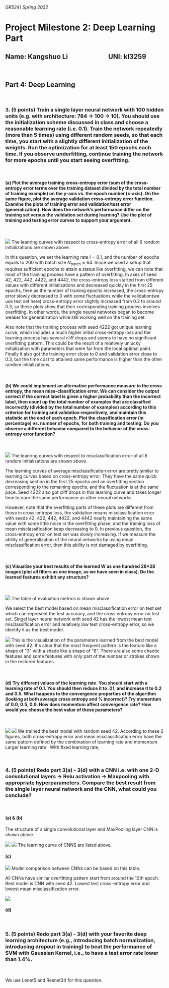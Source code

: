 ###### GR5241 Spring 2022
# **Project Milestone 2: Deep Learning Part**
## **Name: Kangshuo Li &ensp; &ensp; &ensp; &ensp; &ensp; &ensp; &ensp; &ensp; UNI: kl3259**

<br>

## **Part 4: Deep Learning**

<br>

### **3. (5 points) Train a single layer neural network with 100 hidden units (e.g. with architecture: 784 → 100 → 10). You should use the initialization scheme discussed in class and choose a reasonable learning rate (i.e. 0.1). Train the network repeatedly (more than 5 times) using different random seeds, so that each time, you start with a slightly different initialization of the weights. Run the optimization for at least 150 epochs each time. If you observe underfitting, continue training the network for more epochs until you start seeing overfitting.**
<br>

#### **(a)** Plot the average training cross-entropy error (sum of the cross-entropy error terms over the training dataset divided by the total number of training example) on the y-axis vs. the epoch number (x-axis). On the same figure, plot the average validation cross-entropy error function. Examine the plots of training error and validation/test error (generalization). How does the network’s performance differ on the training set versus the validation set during learning? Use the plot of training and testing error curves to support your argument.
<br>

![](./learning_curve_Cross_entropy_error.png)
The leanring curves with respect to cross-entropy error of all 6 random initializations are shown above. 

In this question, we set the learning rate $l = 0.1$, and the number of epochs equals to 200 with batch size $N_{batch} = 64$. Since we used a setup that requires sufficient epochs to attain a status like overfitting, we can note that most of the training process have a pattern of overfitting. In axes of seed 42, 422, 442, 4422, and 4442, the cross-entropy loss started from different values with different initializations and decreased quickly in the first 25 epochs, then as the number of training epochs increased, the cross-entropy error slowly decreased to 0 with some fluctuations while the validation(we use test set here) cross-entropy error slightly increased from 0.2 to around 0.3, so these plots show that their corresponding training process involves overfitting. In other words, the single neural networks began to become weaker for generalization while still working well on the training set. 

Also note that the training process with seed 4222 got unique learning curve, which includes a much higher initial cross-entropy loss and the learning process has several cliff drops and seems to have no significant overfitting pattern. This could be the result of a relatively unlucky initialization with parameters that were far from the local optimal point. Finally it also got the training error close to 0 and validation error close to 0.3, but the time cost to attained same performance is higher than the other random initializations. 

<br>

#### **(b)** We could implement an alternative performance measure to the cross entropy, the mean miss-classification error. We can consider the output correct if the correct label is given a higher probability than the incorrect label, then count up the total number of examples that are classified incorrectly (divided by the total number of examples) according to this criterion for training and validation respectively, and maintain this statistic at the end of each epoch. Plot the classification error (in percentage) vs. number of epochs, for both training and testing. Do you observe a different behavior compared to the behavior of the cross-entropy error function?
<br>

![](./learning_curve_Misclassification_error.png)
The leanring curves with respect to misclassification error of all 6 random initializations are shown above. 

The learning curves of average misclassification error are pretty similar to learning curves based on cross-entropy error. They have the same quick decreasing section in the first 25 epochs and an overfitting section corresponding to the remaining epochs, and the fluctuation is at the same pace. Seed 4222 also got cliff drops in this learning curve and takes longer time to earn the same performance as other neural networks. 

However, note that the overfitting parts of these plots are different from those in cross-entropy loss, the validation means misclassification error with seeds 42, 422, 442, 4422, and 4442 nearly maintaining the same value with some little noise in the overfitting phase, and the training loss of mean misclassification keep decreasing to 0. In previous question, the cross-entropy error on test set was slowly increasing. If we measure the ability of generalization of the neural networks by using mean misclassification error, then this ability is not damaged by overfitting. 


<br>

#### **(c)** Visualize your best results of the learned W as one hundred 28×28 images (plot all filters as one image, as we have seen in class). Do the learned features exhibit any structure?
<br>

![](./3(c)_table.png)
The table of evaluation metrics is shown above. 

We select the best model based on mean misclassification error on test set which can represent the test accuracy, and the cross entropy error on test set. Singel layer neural network with seed 42 has the lowest mean test misclassification error and relatively low test cross-entropy error, so we identify it as the best model. 

![](./param_best_model.png)
This is the visualization of the parameters learned from the best model with seed 42. It's clear that the most frequent pattern is the feature like a shape of "3" with a shade like a shape of "8". There are also some chaotic features and some features with only part of the number or strokes shown in the restored features. 

<br>

#### **(d)** Try different values of the learning rate. You should start with a learning rate of 0.1. You should then reduce it to .01, and increase it to 0.2 and 0.5. What happens to the convergence properties of the algorithm (looking at both average cross entropy and % incorrect)? Try momentum of 0.0, 0.5, 0.9. How does momentum affect convergence rate? How would you choose the best value of these parameters?
<br>

![](./learning_curve_lr_mmt_Cross_entropy_error.png)
![](./learning_curve_lr_mmt_Misclassification_error.png)
We trained the best model with random seed 42. According to these 2 figures, both cross-entropy error and mean misclassification error have the same pattern defined by the combination of learning rate and momentum. Larger learning rate . With fixed learning rate, 




<br>

### **4. (5 points) Redo part 3(a) - 3(d) with a CNN i.e. with one 2-D convolutional layers → Relu activation → Maxpooling with appropriate hyperparameters. Compare the best result from the single layer neural network and the CNN, what could you conclude?**
<br>

#### **(a) & (b)**

The structure of a single convolutional layer and MaxPooling layer CNN is shown above. 


![](./learning_curve_cnn_Cross_entropy_error_CNN.png)
![](./learning_curve_cnn_Misclassification_error_CNN.png)
The learning curve of CNNS are listed above. 



#### **(c)**

![](./4(c)_table.png)
Model comparison between CNNs can be based on this table. 


All CNNs have similar overfitting pattern start from around the 10th epoch. Best model is CNN with seed 42. Lowest test cross-entropy error and lowest mean misclassification error. 


![](./param_best_model_cnn.png)

#### **(d)**




<br>


### **5. (5 points) Redo part 3(a) - 3(d) with your favorite deep learning architecture (e.g., introducing batch normalization, introducing dropout in training) to beat the performance of SVM with Gaussian Kernel, i.e., to have a test error rate lower than 1.4%.**
<br>

We use Lenet5 and Resnet34 for this question. 












